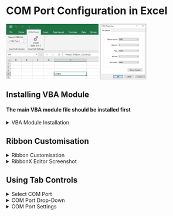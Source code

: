 # COM Port Configuration in Excel

<p float="left">
  <img align="top" src="/Images/COM_PORT_CONFIG.bmp" alt="COM_PORT_CONFIG" title="COM Port Tab and Controls" width="50%" height="50%">
  <img align="top"src="/Images/COM_PROPERTIES.bmp" alt="COM_PROPERTIES" title="COM Port Properties" width="25%" height="25%">
</p>



## Installing VBA Module

####  The main VBA module file should be installed first

<details><summary>VBA Module Installation</summary>
<p>

- Download [COM_PORT_ENUM_SETTINGS.bas](COM_PORT_ENUM_SETTINGS.bas) to a known location on your PC  
- Open a new Excel document   
- Enter the VBA Environment (Alt-F11)  
- From VBA Environment, view the Project Explorer (Control-R)  
- From Project Explorer, right-hand click and select Import File  
- Import the file COM_PORT_ENUM_SETTINGS.bas 
- Check that a new module `COM_PORT_ENUM_SETTINGS` is created and visible in the Modules folder
- VBA6 only - delete `PtrSafe` keyword in function definition   
- Close and return to Excel (Alt-Q)  
- IMPORTANT - save document as type Macro-Enabled with a file name of your choice 

  </p>
  </details>

## Ribbon Customisation

<details><summary>Ribbon Customisation</summary>
<p>

#### Adding custom Ribbon tab

The [Office RibbonX Editor](https://github.com/fernandreu/office-ribbonx-editor/releases/tag/v1.9.0) is recommended for Ribbon customisation.  

Download and install RibbonX following the instructions provided with it.  

Download the file [`RIBBON.xml`](/RIBBON/Ribbon.xml) in preparation for use.  

Follow the [instructions](/RIBBON/RibbonCustomisation.md) to install the `RIBBON.xml` customisation file.

</p>
</details>

<details><summary>RibbonX Editor Screenshot</summary>
<p>

**Successful Ribbon XML customisation and validation using RibbonX editor**  
  
<img src="/Images/RIBBONX_CONFIG.bmp" alt="RibbonX" title="RibbonX Result" width="80%" height="80%">

</p>
</details>

## Using Tab Controls

<details><summary>Select COM Port</summary>
<p>
  
The text **Select Com Port** is clickable. 

- Clicking it will perform another com port scan and update the drop-down box below it. 
- Text will change to **Detect Com Port** if no ports are available. 
- Mouse hovering over it will show a 'Supertip' message with the :-  

1.   number of Com ports available 
2.   last port scan date and time   

  Com ports are not opened and do not need to be free during a port scan.
 
</p>
</details>

<details><summary>COM Port Drop-Down</summary>
<p>
  
- The drop-down is populated when initially opening the Workbook, or by clicking the button above it.  
- Selecting a drop-down item will refresh the Com Port Settings icon on the right.  
  
</p>
</details>

<details><summary>COM Port Settings</summary>
<p>
  
- Clicking the icon will start the Windows Com Port Config dialogue window.
- New settings can be selected in the dialogue window in preparation for change.
- The selected COM port needs to be opened briefly to apply the changes. 
- A confirmation message box appears prior to opening the port and changing settings.

<details><summary>DLL Errors</summary>
<p>

[DLL Errors](/README_DLL_ERRORS.md) may be returned if the port is unavailable or the settings cannot be applied to it.
  
If COM ports have been added, removed or renumbered, click "Select Com Port" to perform a new port scan.  

Note that some port types (e.g. software virtual com ports) may not support any settings changes from default.   

</p>
</details>

</p>
</details>
